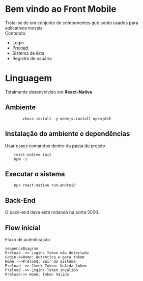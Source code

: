 # Bem vindo ao Front Mobile

Trata-se de um conjunto de componentes que serão usados para aplicativos moveis<br> 
Contendo:

 - Login
 - Preload
 - Sistema de lista
 - Registro de usuário

# Linguagem

Totalmente desenvolvido em <b>React-Native </b>
## Ambiente
            choco install -y nodejs.install openjdk8	

## Instalação do ambiente e dependências 
Usar esses comandos dentro da pasta do projeto

	    react-native init
	    npm -i 

	   


## Executar o sistema 

	    npx react-native run-android

## Back-End
O back-end deve está rodando na  porta 5000.

## Flow inicial
Fluxo de autenticação 

```mermaid
sequenceDiagram
Preload ->> Login: Token não detectado
Login->>Home: Autentica e gera tokem
Home ->>Preload: Sair do sistema
Preload ->> Check Token: Valida tokem
Preload ->> Login: Token invalido
Preload->> Home: Token Valido
